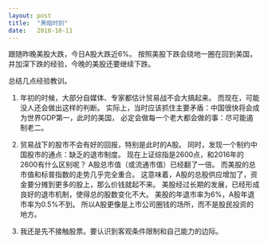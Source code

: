 ```yaml
---
layout: post
title:  "黑暗时刻"
date:   2018-10-11
---
```


跟随昨晚美股大跌，今日A股大跌近6%。
按照美股下跌会绕地一圈在回到美国，并加深下跌的经验，今晚的美股还要继续下跌。

总结几点经验教训。

1. 年初的时候，大部分自媒体、专家都估计贸易战不会大搞起来。
而现在，可能没人还会做出这样的判断。
实际上，当时应该抓住主要矛盾：中国很快将会成为世界GDP第一，此时的美国，
必定会做每一个老大都会做的事：尽可能遏制老二。

2. 贸易战下的股市不会有好的回报，特别是此时的A股。
同时，发现一个制约中国股市的通点：缺乏的退市制度。
现在上证综指是2600点，和2016年的2600有什么区别呢？
A股总市值（或流通市值）已经翻了一倍。
而美股的总市值和标普指数的走势几乎完全重合。
这意味着，A股的总股供应增加了，资金要分摊到更多的股上，那么价钱就起不来。
美股经过长期的发展，已经形成良好的退市机制，使得总的股数变化不大。
美股的年退市率为6%，A股年退市率为0.5%不到。
所以A股更像是上市公司圈钱的场所，而不是股民投资的地方。

3. 我还是先不接触股票。要认识到客观条件限制和自己能力的边际。



